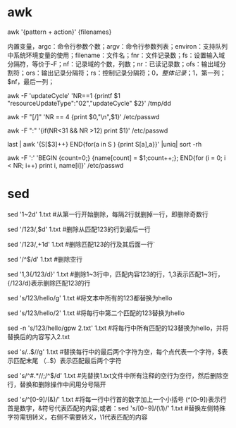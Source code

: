 # awk

awk '{pattern + action}' {filenames}

内置变量，argc：命令行参数个数；argv：命令行参数列表；environ：支持队列中系统环境变量的使用；filename：文件名；fnr：文件记录数；fs：设置输入域分隔符，等价于-F；nf：记录域的个数，列数；nr：已读记录数；ofs：输出域分割符；ors：输出记录分隔符；rs：控制记录分隔符；$0，整体记录；$1，第一列；$nf，最后一列；



awk -F 'updateCycle' 'NR==1 {printf $1 "resourceUpdateType\":\"02\",\"updateCycle" $2}' /tmp/dd

awk -F "[/]" 'NR == 4 {print $0,"\n",$1}' /etc/passwd

awk -F ":"  '{if(NR<31 && NR >12) print $1}' /etc/passwd 

last | awk '{S[$3]++} END{for(a in S ) {print S[a],a}}' |uniq| sort -rh 

awk -F ':' 'BEGIN {count=0;} {name[count] = $1;count++;}; END{for (i = 0; i < NR; i++) print i, name[i]}' /etc/passwd



# sed 

sed '1~2d' 1.txt   #从第一行开始删除，每隔2行就删掉一行，即删除奇数行

sed  '/123/,$d'  1.txt  #删除从匹配123的行到最后一行

sed  '/123/,+1d'  1.txt   #删除匹配123的行及其后面一行`

sed  '/^$/d'    1.txt    #删除空行

sed  '1,3{/123/d}'   1.txt     #删除1~3行中，匹配内容123的行，1,3表示匹配1~3行，{/123/d}表示删除匹配123的行

sed  's/123/hello/g'  1.txt #将文本中所有的123都替换为hello

sed 's/123/hello/2'   1.txt  #将每行中第二个匹配的123替换为hello

sed  -n 's/123/hello/gpw  2.txt'   1.txt    #将每行中所有匹配的123替换为hello，并将替换后的内容写入2.txt

sed  's/..$//g'  1.txt  #替换每行中的最后两个字符为空，每个点代表一个字符，$表示匹配末尾  （..$）表示匹配最后两个字符

sed 's/^#.*//;/^$/d'  1.txt  #先替换1.txt文件中所有注释的空行为空行，然后删除空行，替换和删除操作中间用分号隔开

sed 's/^[0-9]/(&)/'   1.txt   #将每一行中行首的数字加上一个小括号   (^[0-9])表示行首是数字，&符号代表匹配的内容;或者：sed 's/[0−9]/(\1)/'   1.txt  #替换左侧特殊字符需钥转义，右侧不需要转义，\1代表匹配的内容



